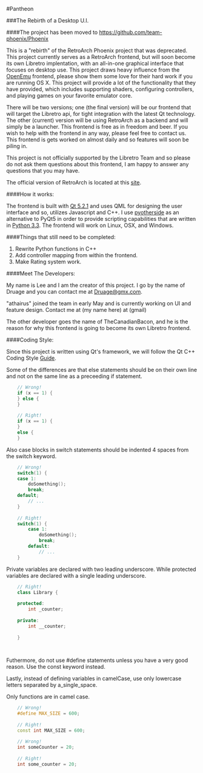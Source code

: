 #Pantheon


###The Rebirth of a Desktop U.I.

####The project has been moved to https://github.com/team-phoenix/Phoenix

This is a "rebirth" of the RetroArch Phoenix project that was deprecated.
This project currently serves as a RetroArch frontend, but will soon become its own Libretro implentation, with an all-in-one graphical interface that focuses on desktop use. This project draws heavy influence from the [OpenEmu](http://openemu.org/) frontend, please show them some love for their hard work if you are running OS X. 
This project will provide a lot of the functionality that they have provided, which includes supporting shaders, configuring controllers, and playing games on your favorite emulator core.

There will be two versions; one (the final version) will be our frontend that will target the Libretro api, for tight integration with the latest Qt technology. The other (current) version will be using RetroArch as a backend and will simply be a launcher. This frontend is free as in freedom and beer. If you wish to help with the frontend in any way, please feel free to contact us. This frontend is gets worked on almost daily and so features will soon be piling in.

This project is not officially supported by the Libretro Team and so please do not ask them questions about this frontend, I am happy to answer any questions that you may have.

The official version of RetroArch is located at this [site](http://www.libretro.com/). 

####How it works:

The frontend is built with [Qt 5.2.1](http://qt-project.org/downloads) and uses QML for designing the user interface and so, utilizes Javascript and C++. I use [pyotherside](http://thp.io/2011/pyotherside/) as an alternative to PyQt5 in order to provide scripting capabilities that are written in [Python 3.3](http://www.python.org/download/releases/3.3.3/). The frontend will work on Linux, OSX, and Windows.

####Things that still need to be completed:

1. Rewrite Python functions in C++
2. Add controller mapping from within the frontend.
3. Make Rating system work.

####Meet The Developers:

My name is Lee and I am the creator of this project. I go by the name of Druage and you can contact me at Druage@gmx.com.

"athairus" joined the team in early May and is currently working on UI and feature design. Contact me at (my name here) at (gmail) 

The other developer goes the name of TheCanadianBacon, and he is the reason for why this frontend is going to become its own Libretro frontend.

####Coding Style:

Since this project is written using Qt's framework, we will follow the Qt C++ Coding Style [Guide](http://qt-project.org/wiki/Qt_Coding_Style). 

Some of the differences are that else statements should be on their own line and not on the same line as a preceeding if statement.

``` c++ 
    // Wrong!
    if (x == 1) {
    } else {
    }
       
    // Right!
    if (x == 1) {
    }
    else {
    }
```
Also case blocks in switch statements should be indented 4 spaces from the switch keyword.

``` c++    
    // Wrong!
    switch(1) {
    case 1:
        doSomething();
        break;
    default;
        // ...
    }
       
    // Right!
    switch(1) {
        case 1:
            doSomething();
            break;
        default:
            // ...
    }
```
Private variables are declared with two leading underscore. While protected variables are declared with a single leading underscore.

``` c++
    // Right!
    class Library {
    
    protected:
        int _counter;
        
    private:
        int __counter;
        
    }
    
    
```

Futhermore, do not use #define statements unless you have a very good reason. Use the const keyword instead.

Lastly, instead of defining variables in camelCase, use only lowercase letters separated by a_single_space. 

Only functions are in camel case.

``` c++
    // Wrong!
    #define MAX_SIZE = 600;
    
    // Right!
    const int MAX_SIZE = 600;
    
    // Wrong! 
    int someCounter = 20;
    
    // Right!
    int some_counter = 20;
```
